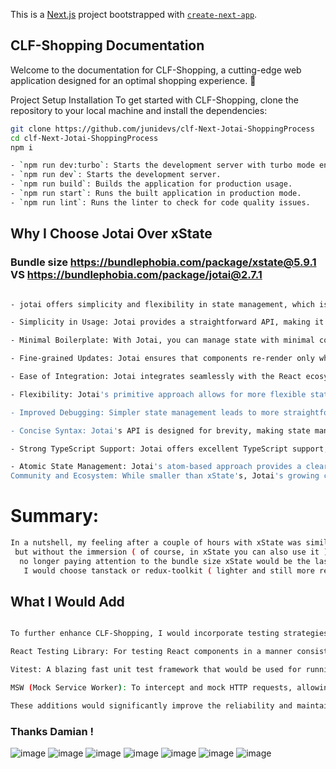 This is a [Next.js](https://nextjs.org/) project bootstrapped
with [`create-next-app`](https://github.com/vercel/next.js/tree/canary/packages/create-next-app).

## CLF-Shopping Documentation

Welcome to the documentation for CLF-Shopping, a cutting-edge web application designed for an optimal shopping
experience. 🤖

Project Setup
Installation
To get started with CLF-Shopping, clone the repository to your local machine and install the dependencies:

```bash
git clone https://github.com/junidevs/clf-Next-Jotai-ShoppingProcess
cd clf-Next-Jotai-ShoppingProcess
npm i

```

```bash
- `npm run dev:turbo`: Starts the development server with turbo mode enabled.
- `npm run dev`: Starts the development server.
- `npm run build`: Builds the application for production usage.
- `npm run start`: Runs the built application in production mode.
- `npm run lint`: Runs the linter to check for code quality issues.
```

## Why I Choose Jotai Over xState

### Bundle size https://bundlephobia.com/package/xstate@5.9.1 VS https://bundlephobia.com/package/jotai@2.7.1

```bash

- jotai offers simplicity and flexibility in state management, which is particularly beneficial in the context of this project. Here are 10 concrete advantages of using Jotai over xState:

- Simplicity in Usage: Jotai provides a straightforward API, making it easier to understand and use effectively, even for developers new to state management.

- Minimal Boilerplate: With Jotai, you can manage state with minimal code, reducing the boilerplate often associated with complex state management solutions.

- Fine-grained Updates: Jotai ensures that components re-render only when the state they depend on changes, leading to optimized performance.

- Ease of Integration: Jotai integrates seamlessly with the React ecosystem, complementing existing hooks and context features.

- Flexibility: Jotai's primitive approach allows for more flexible state management patterns, adapting easily to various use cases.

- Improved Debugging: Simpler state management leads to more straightforward debugging and maintenance.

- Concise Syntax: Jotai's API is designed for brevity, making state management code more readable and maintainable.

- Strong TypeScript Support: Jotai offers excellent TypeScript support, enabling better type safety and developer experience.

- Atomic State Management: Jotai's atom-based approach provides a clear and logical structure for state management.
Community and Ecosystem: While smaller than xState's, Jotai's growing community contributes to a rich ecosystem of tools and integrations.


```

# Summary:

```bash
In a nutshell, my feeling after a couple of hours with xState was similar to working with redux
 but without the immersion ( of course, in xState you can also use it ) but for me,
  no longer paying attention to the bundle size xState would be the last choice in terms of Developer experience, etc.
   I would choose tanstack or redux-toolkit ( lighter and still more readable )

```

## What I Would Add

```bash

To further enhance CLF-Shopping, I would incorporate testing strategies focusing on the React Testing Library, Vitest, and Mock Service Worker (MSW):

React Testing Library: For testing React components in a manner consistent with user interactions, ensuring components work as expected.

Vitest: A blazing fast unit test framework that would be used for running tests in a Node environment, ideal for React applications.

MSW (Mock Service Worker): To intercept and mock HTTP requests, allowing us to test error handling, loading states, and more, without relying on actual backend services.

These additions would significantly improve the reliability and maintainability of CLF-Shopping, ensuring a high-quality user experience.

```

### Thanks Damian !

![image](https://github.com/junidevs/clf-Next-Jotai-ShoppingProcess/assets/52135894/5303f4f9-d03a-42d6-b952-ad1232b65703)
![image](https://github.com/junidevs/clf-Next-Jotai-ShoppingProcess/assets/52135894/3816f721-aaeb-41f2-ba73-a44c54aacec0)
![image](https://github.com/junidevs/clf-Next-Jotai-ShoppingProcess/assets/52135894/231d8590-c6a7-430c-9c8c-928a474612b6)
![image](https://github.com/junidevs/clf-Next-Jotai-ShoppingProcess/assets/52135894/199d2124-e435-46cd-afab-950269a8d088)
![image](https://github.com/junidevs/clf-Next-Jotai-ShoppingProcess/assets/52135894/1fe3a007-686d-4206-9155-8e74d048835d)
![image](https://github.com/junidevs/clf-Next-Jotai-ShoppingProcess/assets/52135894/7443020c-1b44-4c54-b47b-b76dc09359ed)
![image](https://github.com/junidevs/clf-Next-Jotai-ShoppingProcess/assets/52135894/cdeb88b7-159b-4223-b8f7-c8760be30e54)






